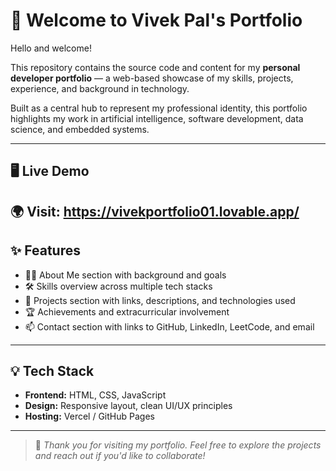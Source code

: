 # 💼 Welcome to Vivek Pal's Portfolio
Hello and welcome!

This repository contains the source code and content for my **personal developer portfolio** — a web-based showcase of my skills, projects, experience, and background in technology.

Built as a central hub to represent my professional identity, this portfolio highlights my work in artificial intelligence, software development, data science, and embedded systems.

---

## 🖥️ Live Demo

🌍 Visit: https://vivekportfolio01.lovable.app/
---

## ✨ Features

- 🧑‍💻 About Me section with background and goals  
- 🛠️ Skills overview across multiple tech stacks  
- 📁 Projects section with links, descriptions, and technologies used  
- 🏆 Achievements and extracurricular involvement  
- 📫 Contact section with links to GitHub, LinkedIn, LeetCode, and email  

---

## 💡 Tech Stack

- **Frontend:** HTML, CSS, JavaScript  
- **Design:** Responsive layout, clean UI/UX principles  
- **Hosting:** Vercel / GitHub Pages 

---

> 💬 *Thank you for visiting my portfolio. Feel free to explore the projects and reach out if you'd like to collaborate!*
